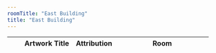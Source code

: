 ```yaml
---
roomTitle: "East Building"
title: "East Building"
---
```


<table id="artTable" class="table table-hover table-responsive">
	<thead>
	    <tr>
	      <th scope="col"></th>
	      <th scope="col"></th>
	      <th scope="col">Artwork Title</th>
	      <th scope="col">Attribution</th>
	      <th scope="col" width="200">Room</th>
	    </tr>
  	</thead>
  	<tbody></tbody>
</table>

<style>
#artTable tbody td img {width:50px; dispay:none;}
.feather {
  width: 16px;
  height: 16px;
  vertical-align: text-bottom;
}
</style>




<script>
// $('#month-menu-button').click(function(){$('#month-menu').toggleClass('show');});

$(document).ready(function(){
	$.getJSON('https://jacobmgreer.github.io/Same-Old-Same-Old/art_change.json', 
		function(data) {
			var month_name = [];
			data.forEach(function(obj) {
				if(month_name.indexOf(obj.month) == -1)
				   month_name.push(obj.month);
				var lastIndex = month_name.length - 1;
			});

			for (month in month_name) {
				$("#month-menu").append(
					"<li><a class=\"dropdown-item\" href=\"#\">" + month_name[month] + "</a></li>");}
			for (record in data) {
				$("#artTable tbody").append(
					"<tr> \
						<td>" + (data[record].Status == "Added" ? "+" : "-") + "</td> \
					    <td height=\"100\"> \
					    	<img src=\"" + data[record].imagepath + "\" onload=\"this.style.display=''\"/></td> \
						<td><a href=\"https://www.nga.gov" + data[record].url + "\">" + data[record].title + "</a></td> \
						<td>" + data[record].attribution + "</td> \
						<td>" + data[record].roomTitle + "</td> \
				    </tr>");}})})
feather.replace();
// <td class=\"text-dark\"><span data-feather=\"" + (data[record].Status == "Added" ? "plus-circle" : "minus-circle") + "\"></span> status</td> \
</script>